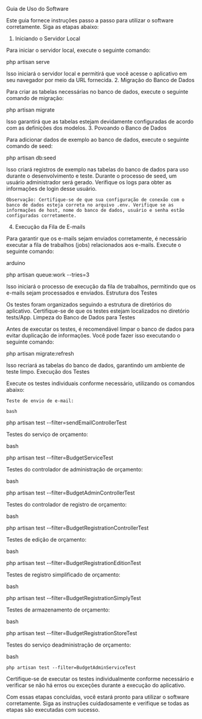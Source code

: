 Guia de Uso do Software

Este guia fornece instruções passo a passo para utilizar o software corretamente. Siga as etapas abaixo:
1. Iniciando o Servidor Local

Para iniciar o servidor local, execute o seguinte comando:

php artisan serve

Isso iniciará o servidor local e permitirá que você acesse o aplicativo em seu navegador por meio da URL fornecida.
2. Migração do Banco de Dados

Para criar as tabelas necessárias no banco de dados, execute o seguinte comando de migração:

php artisan migrate

Isso garantirá que as tabelas estejam devidamente configuradas de acordo com as definições dos modelos.
3. Povoando o Banco de Dados

Para adicionar dados de exemplo ao banco de dados, execute o seguinte comando de seed:

php artisan db:seed

Isso criará registros de exemplo nas tabelas do banco de dados para uso durante o desenvolvimento e teste. Durante o processo de seed, um usuário administrador será gerado. Verifique os logs para obter as informações de login desse usuário.

    Observação: Certifique-se de que sua configuração de conexão com o banco de dados esteja correta no arquivo .env. Verifique se as informações de host, nome do banco de dados, usuário e senha estão configuradas corretamente.

4. Execução da Fila de E-mails

Para garantir que os e-mails sejam enviados corretamente, é necessário executar a fila de trabalhos (jobs) relacionados aos e-mails. Execute o seguinte comando:

arduino

php artisan queue:work --tries=3

Isso iniciará o processo de execução da fila de trabalhos, permitindo que os e-mails sejam processados e enviados.
Estrutura dos Testes

Os testes foram organizados seguindo a estrutura de diretórios do aplicativo. Certifique-se de que os testes estejam localizados no diretório tests/App.
Limpeza do Banco de Dados para Testes

Antes de executar os testes, é recomendável limpar o banco de dados para evitar duplicação de informações. Você pode fazer isso executando o seguinte comando:

php artisan migrate:refresh

Isso recriará as tabelas do banco de dados, garantindo um ambiente de teste limpo.
Execução dos Testes

Execute os testes individuais conforme necessário, utilizando os comandos abaixo:

    Teste de envio de e-mail:

    bash

php artisan test --filter=sendEmailControllerTest

Testes do serviço de orçamento:

bash

php artisan test --filter=BudgetServiceTest

Testes do controlador de administração de orçamento:

bash

php artisan test --filter=BudgetAdminControllerTest

Testes do controlador de registro de orçamento:

bash

php artisan test --filter=BudgetRegistrationControllerTest

Testes de edição de orçamento:

bash

php artisan test --filter=BudgetRegistrationEditionTest

Testes de registro simplificado de orçamento:

bash

php artisan test --filter=BudgetRegistrationSimplyTest

Testes de armazenamento de orçamento:

bash

php artisan test --filter=BudgetRegistrationStoreTest

Testes do serviço deadministração de orçamento:

bash

    php artisan test --filter=BudgetAdminServiceTest

Certifique-se de executar os testes individualmente conforme necessário e verificar se não há erros ou exceções durante a execução do aplicativo.

Com essas etapas concluídas, você estará pronto para utilizar o software corretamente. Siga as instruções cuidadosamente e verifique se todas as etapas são executadas com sucesso.